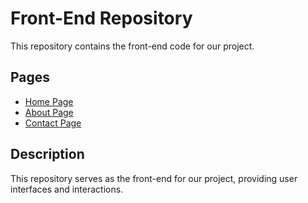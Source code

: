 # Front-End Repository

This repository contains the front-end code for our project.

## Pages

- [Home Page](home.html)
- [About Page](about.html)
- [Contact Page](contact.html)

## Description

This repository serves as the front-end for our project, providing user interfaces and interactions.
